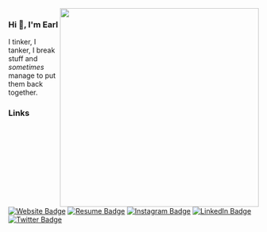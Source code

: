 <img align="right" height="400" src="https://github.com/earlng/earlng/blob/main/assets/earlng_github_coding.gif">

### Hi 👋, I'm Earl

I tinker, I tanker, I break stuff and *sometimes* manage to put them back together.

### Links

[![Website Badge](https://img.shields.io/badge/-website-%230c344b&link=https://earlng.com/)](https://earlng.com/)
[![Resume Badge](https://img.shields.io/badge/-resume-orange&link=https://earlng.com/cv/)](https://earlng.com/cv/)
[![Instagram Badge](https://img.shields.io/badge/-instagram-%23E4405F?logo=instagram&logoColor=white&link=https://instagram.com/earlng/)](https://instagram.com/earlng/)
[![LinkedIn Badge](https://img.shields.io/badge/-linkedin-%230A66C2?logo=linkedin&link=https://www.linkedin.com/in/earlng/)](https://www.linkedin.com/in/earlng/)
[![Twitter Badge](https://img.shields.io/badge/-twitter-%231DA1F2?logo=Twitter&logoColor=white&link=https://twitter.com/earlng/)](https://twitter.com/earlng/)

<!--
**earlng/earlng** is a ✨ _special_ ✨ repository because its `README.md` (this file) appears on your GitHub profile.

Here are some ideas to get you started:

- 🔭 I’m currently working on ...
- 🌱 I’m currently learning ...
- 👯 I’m looking to collaborate on ...
- 🤔 I’m looking for help with ...
- 💬 Ask me about ...
- 📫 How to reach me: ...
- 😄 Pronouns: ...
- ⚡ Fun fact: ...
-->
